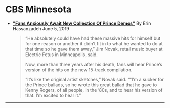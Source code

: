 
# CBS Minnesota

 - [**"Fans Anxiously Await New Collection Of Prince Demos"**](https://minnesota.cbslocal.com/2019/06/05/fans-anxiously-await-new-collection-of-prince-demos/)
By Erin Hassanzadeh
June 5, 2019

    > “He absolutely could have had these massive hits for himself but for one reason or another it didn’t fit in to what he wanted to do at that time so he gave them away,” Jim Novak, retail music buyer at Electric Fetus in Minneapolis, said.
    >
    > Now, more than three years after his death, fans will hear Prince’s version of the hits on the new 15-track compilation.
    >
    > “It’s like the original artist sketches,” Novak said. ““I’m a sucker for the Prince ballads, so he wrote this great ballad that he gave to Kenny Rogers, of all people, in the ’80s, and to hear his version of that. I’m excited to hear it.”
    
-----
